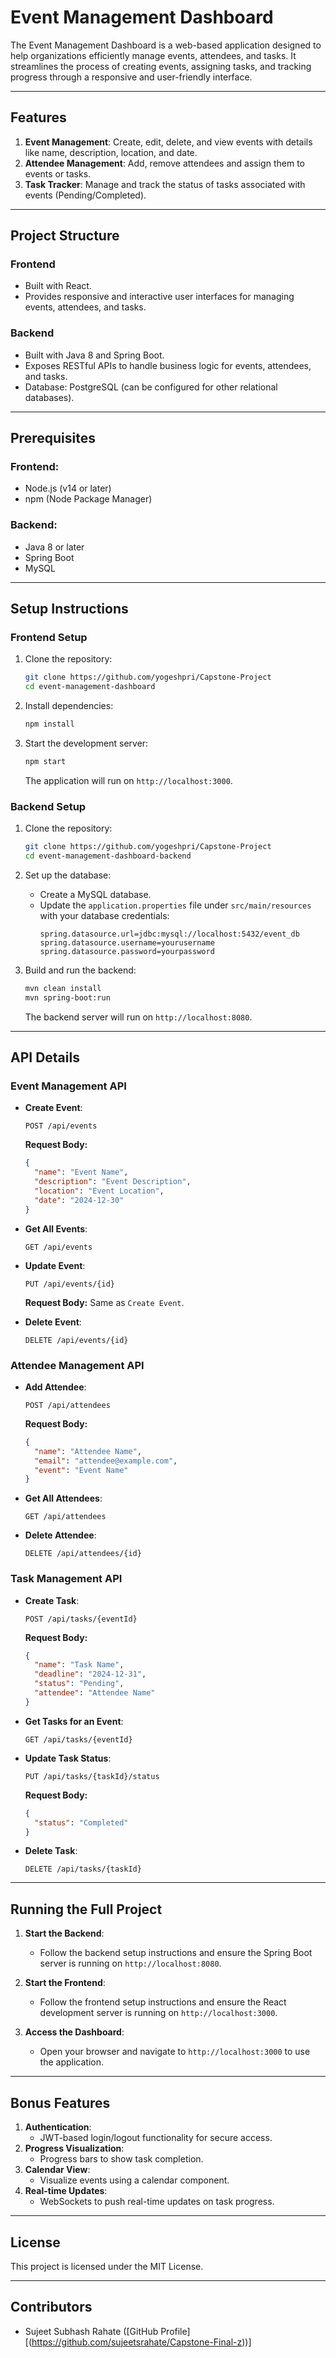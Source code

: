# Event Management Dashboard

The Event Management Dashboard is a web-based application designed to help organizations efficiently manage events, attendees, and tasks. It streamlines the process of creating events, assigning tasks, and tracking progress through a responsive and user-friendly interface.

---

## Features

1. **Event Management**: Create, edit, delete, and view events with details like name, description, location, and date.
2. **Attendee Management**: Add, remove attendees and assign them to events or tasks.
3. **Task Tracker**: Manage and track the status of tasks associated with events (Pending/Completed).

---



## Project Structure

### Frontend
- Built with React.
- Provides responsive and interactive user interfaces for managing events, attendees, and tasks.

### Backend
- Built with Java 8 and Spring Boot.
- Exposes RESTful APIs to handle business logic for events, attendees, and tasks.
- Database: PostgreSQL (can be configured for other relational databases).

---

## Prerequisites

### Frontend:
- Node.js (v14 or later)
- npm (Node Package Manager)

### Backend:
- Java 8 or later
- Spring Boot
- MySQL

---

## Setup Instructions

### Frontend Setup

1. Clone the repository:
   ```bash
   git clone https://github.com/yogeshpri/Capstone-Project
   cd event-management-dashboard
   ```

2. Install dependencies:
   ```bash
   npm install
   ```

3. Start the development server:
   ```bash
   npm start
   ```

   The application will run on `http://localhost:3000`.

### Backend Setup

1. Clone the repository:
   ```bash
   git clone https://github.com/yogeshpri/Capstone-Project
   cd event-management-dashboard-backend
   ```

2. Set up the database:
   - Create a MySQL database.
   - Update the `application.properties` file under `src/main/resources` with your database credentials:
     ```properties
     spring.datasource.url=jdbc:mysql://localhost:5432/event_db
     spring.datasource.username=yourusername
     spring.datasource.password=yourpassword
     ```

3. Build and run the backend:
   ```bash
   mvn clean install
   mvn spring-boot:run
   ```

   The backend server will run on `http://localhost:8080`.

---

## API Details

### Event Management API

- **Create Event**:
  ```http
  POST /api/events
  ```
  **Request Body:**
  ```json
  {
    "name": "Event Name",
    "description": "Event Description",
    "location": "Event Location",
    "date": "2024-12-30"
  }
  ```

- **Get All Events**:
  ```http
  GET /api/events
  ```

- **Update Event**:
  ```http
  PUT /api/events/{id}
  ```
  **Request Body:** Same as `Create Event`.

- **Delete Event**:
  ```http
  DELETE /api/events/{id}
  ```

### Attendee Management API

- **Add Attendee**:
  ```http
  POST /api/attendees
  ```
  **Request Body:**
  ```json
  {
    "name": "Attendee Name",
    "email": "attendee@example.com",
    "event": "Event Name"
  }
  ```

- **Get All Attendees**:
  ```http
  GET /api/attendees
  ```

- **Delete Attendee**:
  ```http
  DELETE /api/attendees/{id}
  ```

### Task Management API

- **Create Task**:
  ```http
  POST /api/tasks/{eventId}
  ```
  **Request Body:**
  ```json
  {
    "name": "Task Name",
    "deadline": "2024-12-31",
    "status": "Pending",
    "attendee": "Attendee Name"
  }
  ```

- **Get Tasks for an Event**:
  ```http
  GET /api/tasks/{eventId}
  ```

- **Update Task Status**:
  ```http
  PUT /api/tasks/{taskId}/status
  ```
  **Request Body:**
  ```json
  {
    "status": "Completed"
  }
  ```

- **Delete Task**:
  ```http
  DELETE /api/tasks/{taskId}
  ```

---

## Running the Full Project

1. **Start the Backend**:
   - Follow the backend setup instructions and ensure the Spring Boot server is running on `http://localhost:8080`.

2. **Start the Frontend**:
   - Follow the frontend setup instructions and ensure the React development server is running on `http://localhost:3000`.

3. **Access the Dashboard**:
   - Open your browser and navigate to `http://localhost:3000` to use the application.

---

## Bonus Features

1. **Authentication**:
   - JWT-based login/logout functionality for secure access.
2. **Progress Visualization**:
   - Progress bars to show task completion.
3. **Calendar View**:
   - Visualize events using a calendar component.
4. **Real-time Updates**:
   - WebSockets to push real-time updates on task progress.

---

## License
This project is licensed under the MIT License.

---

## Contributors
- Sujeet Subhash Rahate ([GitHub Profile][(https://github.com/sujeetsrahate/Capstone-Final-z))]

